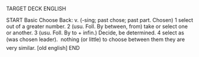 TARGET DECK
ENGLISH

START
Basic
Choose
Back: v. (-sing; past chose; past part. Chosen) 1 select out of a greater number. 2 (usu. Foll. By between, from) take or select one or another. 3 (usu. Foll. By to + infin.) Decide, be determined. 4 select as (was chosen leader).  nothing (or little) to choose between them they are very similar. [old english]
END
